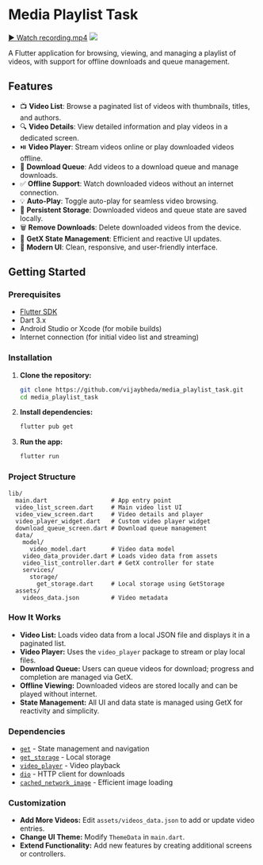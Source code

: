 # Media Playlist Task

[▶️ Watch recording.mp4](./recording.mp4)
![](./recording.gif)

A Flutter application for browsing, viewing, and managing a playlist of videos, with support for offline downloads and queue management.

## Features

- 📺 **Video List**: Browse a paginated list of videos with thumbnails, titles, and authors.
- 🔍 **Video Details**: View detailed information and play videos in a dedicated screen.
- ⏯️ **Video Player**: Stream videos online or play downloaded videos offline.
- 💾 **Download Queue**: Add videos to a download queue and manage downloads.
- ✅ **Offline Support**: Watch downloaded videos without an internet connection.
- 💡 **Auto-Play**: Toggle auto-play for seamless video browsing.
- 💾 **Persistent Storage**: Downloaded videos and queue state are saved locally.
- 🗑️ **Remove Downloads**: Delete downloaded videos from the device.
- 🧩 **GetX State Management**: Efficient and reactive UI updates.
- 🎨 **Modern UI**: Clean, responsive, and user-friendly interface.

## Getting Started

### Prerequisites

- [Flutter SDK](https://flutter.dev/docs/get-started/install)
- Dart 3.x
- Android Studio or Xcode (for mobile builds)
- Internet connection (for initial video list and streaming)

### Installation

1. **Clone the repository:**
   ```bash
   git clone https://github.com/vijaybheda/media_playlist_task.git
   cd media_playlist_task
   ```

2. **Install dependencies:**
   ```bash
   flutter pub get
   ```

3. **Run the app:**
   ```bash
   flutter run
   ```

### Project Structure

```
lib/
  main.dart                  # App entry point
  video_list_screen.dart     # Main video list UI
  video_view_screen.dart     # Video details and player
  video_player_widget.dart   # Custom video player widget
  download_queue_screen.dart # Download queue management
  data/
    model/
      video_model.dart       # Video data model
    video_data_provider.dart # Loads video data from assets
    video_list_controller.dart # GetX controller for state
    services/
      storage/
        get_storage.dart     # Local storage using GetStorage
  assets/
    videos_data.json         # Video metadata
```

### How It Works

- **Video List:** Loads video data from a local JSON file and displays it in a paginated list.
- **Video Player:** Uses the `video_player` package to stream or play local files.
- **Download Queue:** Users can queue videos for download; progress and completion are managed via GetX.
- **Offline Viewing:** Downloaded videos are stored locally and can be played without internet.
- **State Management:** All UI and data state is managed using GetX for reactivity and simplicity.

### Dependencies

- [`get`](https://pub.dev/packages/get) - State management and navigation
- [`get_storage`](https://pub.dev/packages/get_storage) - Local storage
- [`video_player`](https://pub.dev/packages/video_player) - Video playback
- [`dio`](https://pub.dev/packages/dio) - HTTP client for downloads
- [`cached_network_image`](https://pub.dev/packages/cached_network_image) - Efficient image loading

### Customization

- **Add More Videos:** Edit `assets/videos_data.json` to add or update video entries.
- **Change UI Theme:** Modify `ThemeData` in `main.dart`.
- **Extend Functionality:** Add new features by creating additional screens or controllers.
